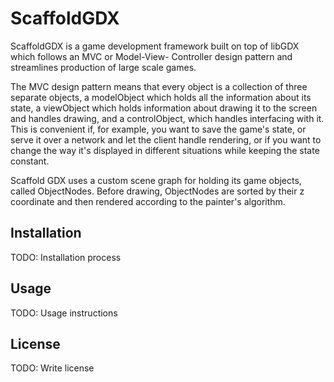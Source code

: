 # ScaffoldGDX

ScaffoldGDX is a game development framework built on top of libGDX which follows an MVC or Model-View-
Controller design pattern and streamlines production of large scale games.

The MVC design pattern means that every object is a collection of three separate objects, a
modelObject which holds all the information about its state, a viewObject which holds information
about drawing it to the screen and handles drawing, and a controlObject, which handles interfacing
with it. This is convenient if, for example, you want to save the game's state, or serve it over a
network and let the client handle rendering, or if you want to change the way it's displayed in
different situations while keeping the state constant.

Scaffold GDX uses a custom scene graph for holding its game objects, called ObjectNodes.
Before drawing, ObjectNodes are sorted by their z coordinate and then rendered according
to the painter's algorithm.

## Installation

TODO: Installation process

## Usage

TODO: Usage instructions

## License

TODO: Write license